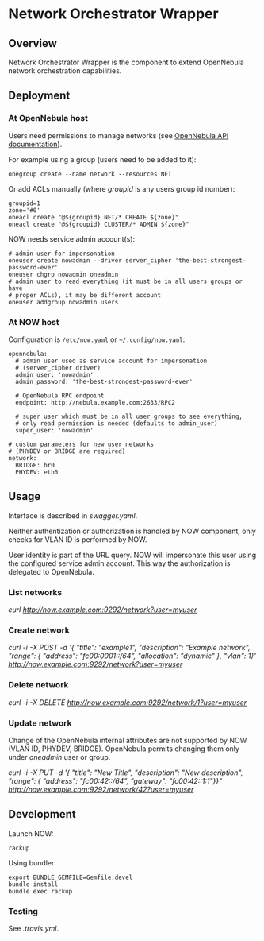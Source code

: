 # Network Orchestrator Wrapper

## Overview
Network Orchestrator Wrapper is the component to extend OpenNebula network orchestration capabilities.

## Deployment

### At OpenNebula host

Users need permissions to manage networks (see [OpenNebula API documentation](http://docs.opennebula.org/stable/integration/system_interfaces/api.html#onevnet)).

For example using a group (users need to be added to it):

    onegroup create --name network --resources NET

Or add ACLs manually (where *groupid* is any users group id number):

    groupid=1
    zone='#0'
    oneacl create "@${groupid} NET/* CREATE ${zone}"
    oneacl create "@${groupid} CLUSTER/* ADMIN ${zone}"

NOW needs service admin account(s):

    # admin user for impersonation
    oneuser create nowadmin --driver server_cipher 'the-best-strongest-password-ever'
    oneuser chgrp nowadmin oneadmin
    # admin user to read everything (it must be in all users groups or have
    # proper ACLs), it may be different account
    oneuser addgroup nowadmin users

### At NOW host

Configuration is `/etc/now.yaml` or `~/.config/now.yaml`:

    opennebula:
      # admin user used as service account for impersonation
      # (server_cipher driver)
      admin_user: 'nowadmin'
      admin_password: 'the-best-strongest-password-ever'

      # OpenNebula RPC endpoint
      endpoint: http://nebula.example.com:2633/RPC2

      # super user which must be in all user groups to see everything,
      # only read permission is needed (defaults to admin_user)
      super_user: 'nowadmin'

    # custom parameters for new user networks
    # (PHYDEV or BRIDGE are required)
    network:
      BRIDGE: br0
      PHYDEV: eth0

## Usage
Interface is described in *swagger.yaml*.

Neither authentization or authorization is handled by NOW component, only checks for VLAN ID is performed by NOW.

User identity is part of the URL query. NOW will impersonate this user using the configured service admin account. This way the authorization is delegated to OpenNebula.


### List networks

 *curl http://now.example.com:9292/network?user=myuser*

### Create network

 *curl -i -X POST -d '{ "title": "example1", "description": "Example network", "range": { "address": "fc00:0001::/64", "allocation": "dynamic" }, "vlan": 1}' http://now.example.com:9292/network?user=myuser*

### Delete network

 *curl -i -X DELETE http://now.example.com:9292/network/1?user=myuser*

### Update network

Change of the OpenNebula internal attributes are not supported by NOW (VLAN ID, PHYDEV, BRIDGE). OpenNebula permits changing them only under *oneadmin* user or group.

 *curl -i -X PUT -d '{ "title": "New Title", "description": "New description", "range": { "address": "fc00:42::/64", "gateway": "fc00:42::1:1"}}" http://now.example.com:9292/network/42?user=myuser*

## Development

Launch NOW:

    rackup

Using bundler:

    export BUNDLE_GEMFILE=Gemfile.devel
    bundle install
    bundle exec rackup

### Testing

See *.travis.yml*.
